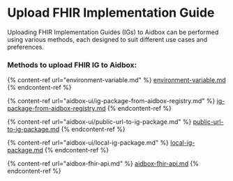 # Upload FHIR Implementation Guide

Uploading FHIR Implementation Guides (IGs) to Aidbox can be performed using various methods, each designed to suit different use cases and preferences.

### Methods to upload FHIR IG to Aidbox: 

{% content-ref url="environment-variable.md" %}
[environment-variable.md](environment-variable.md)
{% endcontent-ref %}

{% content-ref url="aidbox-ui/ig-package-from-aidbox-registry.md" %}
[ig-package-from-aidbox-registry.md](aidbox-ui/ig-package-from-aidbox-registry.md)
{% endcontent-ref %}

{% content-ref url="aidbox-ui/public-url-to-ig-package.md" %}
[public-url-to-ig-package.md](aidbox-ui/public-url-to-ig-package.md)
{% endcontent-ref %}

{% content-ref url="aidbox-ui/local-ig-package.md" %}
[local-ig-package.md](aidbox-ui/local-ig-package.md)
{% endcontent-ref %}

{% content-ref url="aidbox-fhir-api.md" %}
[aidbox-fhir-api.md](aidbox-fhir-api.md)
{% endcontent-ref %}


